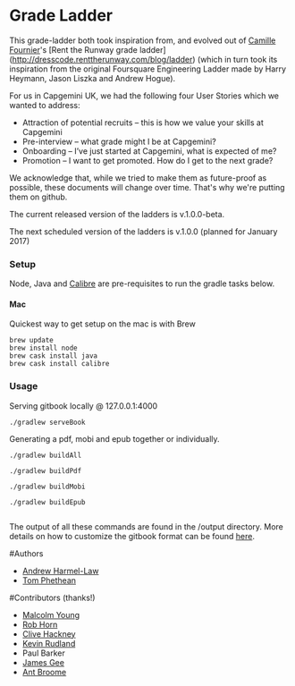 # Grade Ladder
This grade-ladder both took inspiration from, and evolved out of [Camille Fournier](http://twitter.com/skalille)'s [Rent the Runway grade ladder] (http://dresscode.renttherunway.com/blog/ladder) (which in turn took its inspiration from the original Foursquare Engineering Ladder made by Harry Heymann, Jason Liszka and Andrew Hogue).

For us in Capgemini UK, we had the following four User Stories which we wanted to address:

* Attraction of potential recruits – this is how we value your skills at Capgemini
* Pre-interview – what grade might I be at Capgemini?
* Onboarding – I’ve just started at Capgemini, what is expected of me?
* Promotion – I want to get promoted. How do I get to the next grade?

We acknowledge that, while we tried to make them as future-proof as possible, these documents will change over time.  That's why we're putting them on github.

The current released version of the ladders is v.1.0.0-beta. 

The next scheduled version of the ladders is v.1.0.0 (planned for January 2017)

### Setup
Node, Java and [Calibre]("https://calibre-ebook.com/") are pre-requisites to run the gradle tasks below.

#### Mac
Quickest way to get setup on the mac is with Brew
```shell
brew update
brew install node
brew cask install java
brew cask install calibre
```

### Usage
Serving gitbook locally @ 127.0.0.1:4000
```shell
./gradlew serveBook
```

Generating a pdf, mobi and epub together or individually.
```shell
./gradlew buildAll

./gradlew buildPdf

./gradlew buildMobi

./gradlew buildEpub


``` 

The output of all these commands are found in the /output directory.
More details on how to customize the gitbook format can be found [here]("https://toolchain.gitbook.com/"").

#Authors
* [Andrew Harmel-Law](https://github.com/andrewharmellaw)
* [Tom Phethean](https://github.com/tsphethean)

#Contributors (thanks!)
* [Malcolm Young](https://github.com/malcomio)
* [Rob Horn](https://github.com/robhorn-capgemini)
* [Clive Hackney](https://github.com/chackney)
* [Kevin Rudland](https://github.com/krudland1978)
* Paul Barker
* [James Gee](https://github.com/geeman201)
* [Ant Broome](https://github.com/broomyocymru)

